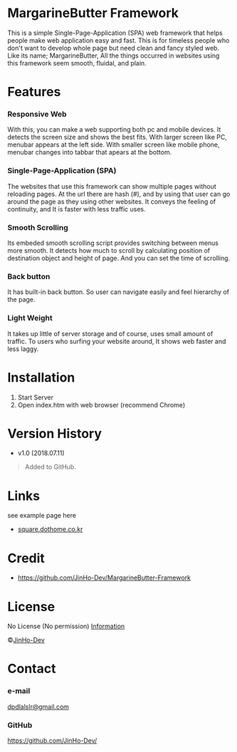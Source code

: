 # MargarineButter Framework
This is a simple Single-Page-Application (SPA) web framework that helps people make web application easy and fast. 
This is for timeless people who don't want to develop whole page but need clean and fancy styled web. 
Like its name; MargarineButter, All the things occurred in websites using this framework seem smooth, fluidal, and plain. 

# Features
### Responsive Web
With this, you can make a web supporting both pc and mobile devices. 
It detects the screen size and shows the best fits. 
With larger screen like PC, menubar appears at the left side. 
With smaller screen like mobile phone, menubar changes into tabbar that apears at the bottom.

### Single-Page-Application (SPA)
The websites that use this framework can show multiple pages without reloading pages. 
At the url there are hash (#), and by using that user can go around the page as they using other websites. 
It conveys the feeling of continuity, and It is faster with less traffic uses. 

### Smooth Scrolling
Its embeded smooth scrolling script provides switching between menus more smooth. 
It detects how much to scroll by calculating position of destination object and height of page. 
And you can set the time of scrolling. 

### Back button
It has built-in back button. 
So user can navigate easily and feel hierarchy of the page. 

### Light Weight
It takes up little of server storage and of course, uses small amount of traffic. 
To users who surfing your website around, It shows web faster and less laggy. 

# Installation
1. Start Server
2. Open index.htm with web browser (recommend Chrome)

# Version History
* v1.0 (2018.07.11)
> Added to GitHub. 

# Links
see example page here
* <a href="http://square.dothome.co.kr/">square.dothome.co.kr</a>

# Credit
* https://github.com/JinHo-Dev/MargarineButter-Framework

# License
No License (No permission) <a href="https://choosealicense.com/no-permission/">Information</a>

&copy;<a href="https://github.com/JinHo-Dev/">JinHo-Dev</a>

# Contact
### e-mail
dpdlalslr@gmail.com

### GitHub
https://github.com/JinHo-Dev/